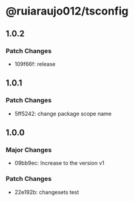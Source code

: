 # @ruiaraujo012/tsconfig

## 1.0.2

### Patch Changes

- 109f66f: release

## 1.0.1

### Patch Changes

- 5ff5242: change package scope name

## 1.0.0

### Major Changes

- 09bb9ec: Increase to the version v1

### Patch Changes

- 22e192b: changesets test
